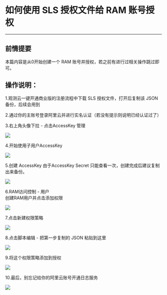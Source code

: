 # 如何使用 SLS 授权文件给 RAM 账号授权

---

## 前情提要

本篇内容是从0开始创建一个 RAM 账号并授权，若之前有进行过相关操作跳过即可。

## 操作说明：

1.观测云一键开通商业版的注册流程中下载 SLS 授权文件，打开后复制该 JSON 备份，后续会用到

2.通过你的主账号登录阿里云并进行实名认证（若没有提示则说明已经认证过了）

3.右上角头像下拉 - 点击AccessKey 管理

![](../img/1.RAM.png)

4.开始使用子用户AccessKey

![](../img/2.RAM.png)

5.创建 AccessKey
由于AccessKey Secret 只能查看一次，创建完成后建议复制出来备份。

![](../img/3.RAM.png)

6.RAM访问控制 - 用户  
创建RAM用户并点击添加权限

![](../img/4.RAM.png)

7.点击新建权限策略

![](../img/5.RAM.png)

8.点击脚本编辑 - 把第一步复制的 JSON 粘贴到这里

![](../img/6.RAM.png)

9.将这个权限策略添加到授权

![](../img/7.RAM.png)

10.最后，别忘记给你的阿里云账号开通日志服务

![](../img/8.RAM.png)

